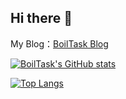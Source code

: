 ## Hi there 👋

<!--
**BoilTask/BoilTask** is a ✨ _special_ ✨ repository because its `README.md` (this file) appears on your GitHub profile.

Here are some ideas to get you started:

- 🔭 I’m currently working on ...
- 🌱 I’m currently learning ...
- 👯 I’m looking to collaborate on ...
- 🤔 I’m looking for help with ...
- 💬 Ask me about ...
- 📫 How to reach me: ...
- 😄 Pronouns: ...
- ⚡ Fun fact: ...
-->

My Blog：[BoilTask Blog](https://boiltask.com)

[![BoilTask's GitHub stats](https://github-readme-stats.vercel.app/api?username=BoilTask&show_icons=true)](https://github.com/BoilTask)

[![Top Langs](https://github-readme-stats.vercel.app/api/top-langs/?username=BoilTask)](https://github.com/BoilTask)
